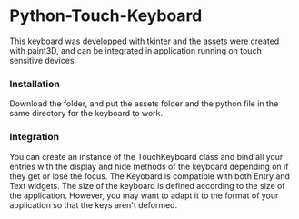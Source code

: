 # Python-Touch-Keyboard

This keyboard was developped with tkinter and the assets were created with paint3D, and can be integrated in application running on touch sensitive devices.

### Installation

Download the folder, and put the assets folder and the python file in the same directory for the keyboard to work. 

### Integration 

You can create an instance of the TouchKeyboard class and bind all your entries with the display and hide methods of the keyboard depending on if they get or lose the focus.
The Keyobard is compatible with both Entry and Text widgets. The size of the keyboard is defined according to the size of the application. However, you may want to adapt it to the format of your application so that the keys aren't deformed.
